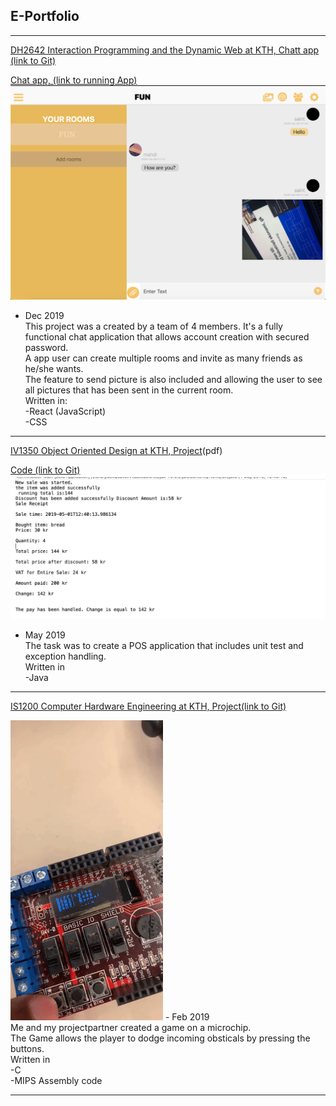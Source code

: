 ## E-Portfolio

---


[DH2642  Interaction Programming and the Dynamic Web at KTH, Chatt app (link to Git)](https://github.com/momahdi/chat-project)

[Chat app, (link to running App)](http://chatroyal.herokuapp.com/)
<img src="images/Chat.png?raw=true"/>
- Dec 2019
<br>This project was a created by a team of 4 members.
It's a fully functional chat application that allows account creation with secured password. 
<br>A app user can create multiple rooms and invite as many friends as he/she wants. 
<br>The feature to send picture is also included and allowing the user to see all pictures that has been sent 
in the current room.
<br>Written in:
<br>-React (JavaScript)
<br>-CSS

---
[IV1350  Object Oriented Design at KTH, Project](/pdf/Seminar3.pdf)(pdf)

[Code (link to Git)](https://github.com/momahdi/Seminar3POS)
<img src="images/Receipt.png?raw=true"/>
- May 2019 
  <br>The task was to create a POS application that includes unit test and exception handling. 
  <br>Written in 
  <br>-Java
  
---
[IS1200  Computer Hardware Engineering at KTH, Project(link to Git)](https://github.com/momahdi/SpaceShipGame-IS1200)


<img src="images/DT.gif?raw=true"/>
- Feb 2019
<br> Me and my projectpartner created a game on a microchip.<br>The Game allows the player to dodge incoming obsticals by pressing the buttons.<br> Written in<br> -C <br> -MIPS Assembly code

---

